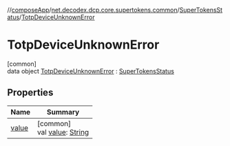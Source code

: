 //[composeApp](../../../../index.md)/[net.decodex.dcp.core.supertokens.common](../../index.md)/[SuperTokensStatus](../index.md)/[TotpDeviceUnknownError](index.md)

# TotpDeviceUnknownError

[common]\
data object [TotpDeviceUnknownError](index.md) : [SuperTokensStatus](../index.md)

## Properties

| Name | Summary |
|---|---|
| [value](../value.md) | [common]<br>val [value](../value.md): [String](https://kotlinlang.org/api/latest/jvm/stdlib/kotlin/-string/index.html) |
